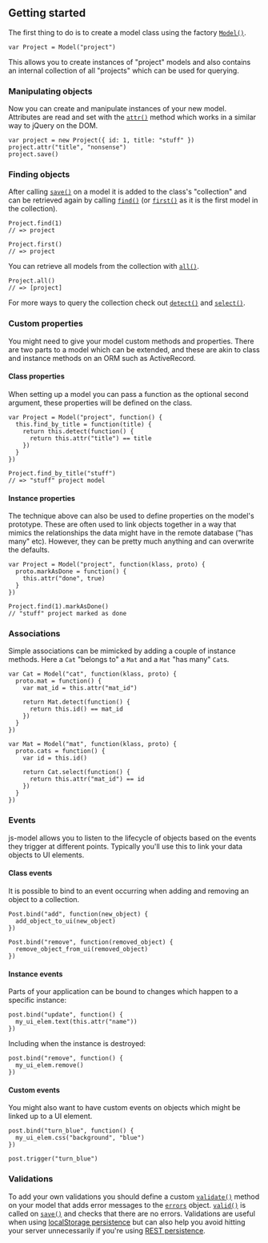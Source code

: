 ## Getting started

The first thing to do is to create a model class using the factory [`Model()`](#model).

    var Project = Model("project")

This allows you to create instances of "project" models and also contains an internal collection of all "projects" which can be used for querying.

### Manipulating objects

Now you can create and manipulate instances of your new model. Attributes are read and set with the [`attr()`](#attr) method which works in a similar way to jQuery on the DOM.

    var project = new Project({ id: 1, title: "stuff" })
    project.attr("title", "nonsense")
    project.save()

### Finding objects

After calling [`save()`](#save) on a model it is added to the class's "collection" and can be retrieved again by calling [`find()`](#find) (or [`first()`](#first) as it is the first model in the collection).

    Project.find(1)
    // => project

    Project.first()
    // => project

You can retrieve all models from the collection with [`all()`](#all).

    Project.all()
    // => [project]

For more ways to query the collection check out [`detect()`](#detect) and [`select()`](#select).

### Custom properties

You might need to give your model custom methods and properties. There are two parts to a model which can be extended, and these are akin to class and instance methods on an ORM such as ActiveRecord.

#### Class properties

When setting up a model you can pass a function as the optional second argument, these properties will be defined on the class.

    var Project = Model("project", function() {
      this.find_by_title = function(title) {
        return this.detect(function() {
          return this.attr("title") == title
        })
      }
    })

    Project.find_by_title("stuff")
    // => "stuff" project model

#### Instance properties

The technique above can also be used to define properties on the model's prototype. These are often used to link objects together in a way that mimics the relationships the data might have in the remote database ("has many" etc). However, they can be pretty much anything and can overwrite the defaults.

    var Project = Model("project", function(klass, proto) {
      proto.markAsDone = function() {
        this.attr("done", true)
      }
    })

    Project.find(1).markAsDone()
    // "stuff" project marked as done

### Associations

Simple associations can be mimicked by adding a couple of instance methods. Here a `Cat` "belongs to" a `Mat` and a `Mat` "has many" `Cat`s.

    var Cat = Model("cat", function(klass, proto) {
      proto.mat = function() {
        var mat_id = this.attr("mat_id")

        return Mat.detect(function() {
          return this.id() == mat_id
        })
      }
    })

    var Mat = Model("mat", function(klass, proto) {
      proto.cats = function() {
        var id = this.id()

        return Cat.select(function() {
          return this.attr("mat_id") == id
        })
      }
    })

### Events

js-model allows you to listen to the lifecycle of objects based on the events they trigger at different points. Typically you'll use this to link your data objects to UI elements.

#### Class events

It is possible to bind to an event occurring when adding and removing an object to a collection.

    Post.bind("add", function(new_object) {
      add_object_to_ui(new_object)
    })

    Post.bind("remove", function(removed_object) {
      remove_object_from_ui(removed_object)
    })

#### Instance events

Parts of your application can be bound to changes which happen to a specific instance:

    post.bind("update", function() {
      my_ui_elem.text(this.attr("name"))
    })

Including when the instance is destroyed:

    post.bind("remove", function() {
      my_ui_elem.remove()
    })

#### Custom events

You might also want to have custom events on objects which might be linked up to a UI element.

    post.bind("turn_blue", function() {
      my_ui_elem.css("background", "blue")
    })

    post.trigger("turn_blue")

### Validations

To add your own validations you should define a custom [`validate()`](#validate) method on your model that adds error messages to the [`errors`](#errors) object. [`valid()`](#valid) is called on [`save()`](#save) and checks that there are no errors. Validations are useful when using [localStorage persistence](#localstorage) but can also help you avoid hitting your server unnecessarily if you're using [REST persistence](#rest).
